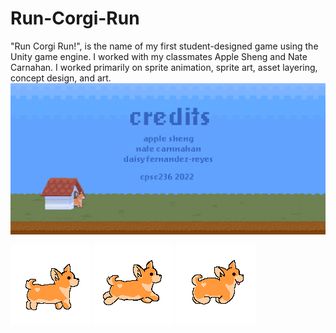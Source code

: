 # Run-Corgi-Run
"Run Corgi Run!", is the name of my first student-designed game using the Unity game engine. I worked with my classmates Apple Sheng and Nate Carnahan. I worked primarily on sprite animation, sprite art, asset layering, concept design, and art. 
![credits](https://github.com/daisyb3ll/Run-Corgi-Run/blob/3d26143bf43635ee207522ee460520980faf2cc7/Assets/Arts/credits.png)

![corgi_sprite](https://github.com/daisyb3ll/Run-Corgi-Run/blob/3c8f67692eecb5d66ca114b0bd86452d4e3d883f/Assets/Arts/corgipixelstanding.png)
![corgi sprite](https://github.com/daisyb3ll/Run-Corgi-Run/blob/cbda52001159d61d46e0f4df56befd8ad78a2eb9/Assets/Arts/corgi%20jumping.png)
![corgi_midjump](https://github.com/daisyb3ll/Run-Corgi-Run/blob/ba10cf9f0b4ef47499020bc0f7c92d653853c8de/Assets/Arts/corgimidjump.png)
